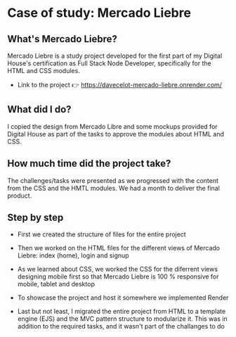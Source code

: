# Case of study: Mercado Liebre

## What's Mercado Liebre?

Mercado Liebre is a study project developed for the first part of my Digital House's certification as Full Stack Node Developer, specifically for the HTML and CSS modules.

- Link to the project :point_right: https://davecelot-mercado-liebre.onrender.com/

## What did I do?

I copied the design from Mercado Libre and some mockups provided for Digital House as part of the tasks to approve the modules about HTML and CSS.

## How much time did the project take?

The challenges/tasks were presented as we progressed with the content from the CSS and the HMTL modules. We had a month to deliver the final product.

## Step by step

- First we created the structure of files for the entire project

- Then we worked on the HTML files for the different views of Mercado Liebre: index (home), login and signup

- As we learned about CSS, we worked the CSS for the diferrent views designing mobile first so that Mercado Liebre is 100 % responsive for mobile, tablet and desktop

- To showcase the project and host it somewhere we implemented Render

- Last but not least, I migrated the entire project from HTML to a template engine (EJS) and the MVC pattern structure to modularize it. This was in addition to the required tasks, and it wasn't part of the challanges to do